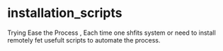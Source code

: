 # installation_scripts

Trying Ease the Process , Each time one shfits system or need to install remotely fet usefult scripts to automate the process. 
